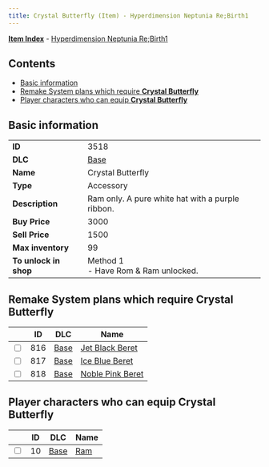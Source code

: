 ```yaml
---
title: Crystal Butterfly (Item) - Hyperdimension Neptunia Re;Birth1
---
```


[**Item Index**](/neptunia/rb1/item/index.html) - [Hyperdimension Neptunia Re;Birth1](/neptunia/rb1)

## Contents

- [Basic information](#basic-information)
- [Remake System plans which require **Crystal Butterfly**](#remake-system-plans-which-require-crystal-butterfly)
- [Player characters who can equip **Crystal Butterfly**](#player-characters-who-can-equip-crystal-butterfly)

## Basic information

|   |   |
| -- | -- |
| **ID** | 3518 |
| **DLC** | [Base](/neptunia/rb1/dlc/1-base.html) |
| **Name** | Crystal Butterfly |
| **Type** | Accessory |
| **Description** | Ram only. A pure white hat with a purple ribbon. |
| **Buy Price** | 3000 |
| **Sell Price** | 1500 |
| **Max inventory** | 99 |
| **To unlock in shop** | Method 1<br />- Have Rom & Ram unlocked. |


## Remake System plans which require **Crystal Butterfly**

|    | ID | DLC | Name |
| -- | -- | --- | ---- |
| <input type="checkbox" id="rb1-quest-1-816" class="trackbox" /> | 816 | [Base](/neptunia/rb1/dlc/1-base.html) | [Jet Black Beret](/neptunia/rb1/quest/1-816-jet-black-beret.html) |
| <input type="checkbox" id="rb1-quest-1-817" class="trackbox" /> | 817 | [Base](/neptunia/rb1/dlc/1-base.html) | [Ice Blue Beret](/neptunia/rb1/quest/1-817-ice-blue-beret.html) |
| <input type="checkbox" id="rb1-quest-1-818" class="trackbox" /> | 818 | [Base](/neptunia/rb1/dlc/1-base.html) | [Noble Pink Beret](/neptunia/rb1/quest/1-818-noble-pink-beret.html) |


## Player characters who can equip **Crystal Butterfly**

|    | ID | DLC | Name |
| -- | -- | --- | ---- |
| <input type="checkbox" id="rb1-player-1-10" class="trackbox" /> | 10 | [Base](/neptunia/rb1/dlc/1-base.html) | [Ram](/neptunia/rb1/player/1-10-ram.html) |
